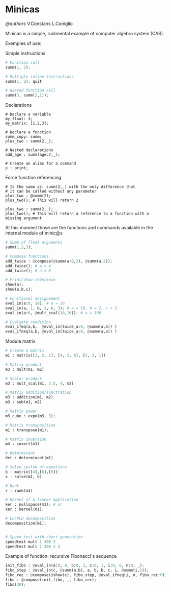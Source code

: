 # Minicas

*@authors* V.Constans L.Coniglio


Minicas is a simple, rudimental example of computer algebra system (CAS).


Exemples of use:

Simple instructions
```python
# Function call
summ(1, 2);

# Multiple inline instructions
summ(1, 2); quit

# Nested function call
summ(3, summ(2,1));
```

Declarations
```pyhon
# Declare a variable
my_float: 3;
my_matrix: [1,2,3];

# Declare a function
summ_copy: summ;
plus_two : summ(2,_);

# Nested declarations
add_age : summ(age:7,_);

# Create an alias for a command
p : print;
```

Force function referencing
```
# Is the same as: summ(2,_) with the only difference that
# it can be called without any parameter
plus_two : @summ(2);
plus_two(); # This will return 2

plus_two : summ(2,_);
plus_two(); # This will return a reference to a function with a missing argument
```

At this moment those are the functions and commands available in the 
internal module of minic@s
```python
# Summ of float arguments
summ(1,2,3); 

# Compose functions 
add_twice : @compose(@summ(a:0,2), @summ(a,2));
add_twice(); # a = 4
add_twice(); # a = 8 

# Print/show reference
show(a); 
show(a,b,c); 

# Functional assignement
eval_in(a:0, 10); # a = 10
eval_in(a, 1, b, 2, c, 3); # a = 10, b = 2, c = 3
eval_in(a:0, @mult_scal(10,10)); # a = 100

# Evaluate condition
eval_ifeq(a,b,  @eval_in(twice_a:0, @summ(a,b)) )
eval_ifneq(a,b, @eval_in(twice_a:0, @summ(a,a)) )
```

Module matrix
```python
# Create a matrix
m1 : matrix([1, 2, 1], [4, 2, 6], [2, 3, 1])

# Matrix product
m3 : mult(m1, m2)

# Scalar product
m3 : mult_scal(m1, 3.5, 4, m2)

# Matrix addition/subctration
m3 : addition(m1, m2)
m3 : sub(m1, m2)

# Matrix power
m3_cube : expo(m3, 3);

# Matrix transposition
m1 : transpose(m1);

# Matrix inversion
m4 : invert(m1)

# Determinant 
det : determinant(m1)

# Solve system of equations
b : matrix([4],[6],[5]);
x : solve(m1, b)

# Rank
r : rank(m1)

# Kernel of a linear application
ker : nullspace(m1); # or
ker : kernel(m1);

# LU/PLU decomposition
decomposition(m1);


# Speed test with chart generation
speedtest mult 1 300 2
speedtest mult 1 300 2 3
```


Example of function: recursive Fibonacci's sequence
```python
init_fibo : @eval_in(a:0, 0, b:0, 1, c:0, 1, i:0, 0, n:0, _);
fibo_step : @eval_in(c, @summ(a,b), a, b, b, c, i, @summ(i,1));
fibo_rec : @compose(@show(c), fibo_step, @eval_ifneq(i, n, fibo_rec:0));
fibo : @compose(init_fibo, _, fibo_rec);
fibo(30);
```

